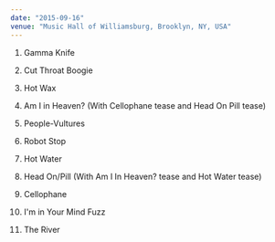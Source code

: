 ```yaml
---
date: "2015-09-16"
venue: "Music Hall of Williamsburg, Brooklyn, NY, USA"
---
```


 1. Gamma Knife

 2. Cut Throat Boogie

 3. Hot Wax

 4. Am I in Heaven?
    (With Cellophane tease and Head On Pill tease)

 5. People-Vultures

 6. Robot Stop

 7. Hot Water

 8. Head On/Pill
    (With Am I In Heaven? tease and Hot Water tease)

 9. Cellophane

10. I'm in Your Mind Fuzz

11. The River


